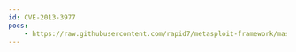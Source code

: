 ```yaml
---
id: CVE-2013-3977
pocs:
    - https://raw.githubusercontent.com/rapid7/metasploit-framework/master/modules/auxiliary/gather/ibm_sametime_room_brute.rb
---
```

